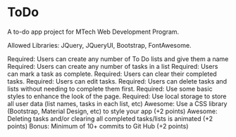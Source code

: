 # ToDo
A to-do app project for MTech Web Development Program.

Allowed Libraries: JQuery, JQueryUI, Bootstrap, FontAwesome.

Required: Users can create any number of To Do lists and give them a name
Required: Users can create any number of tasks in a list
Required: Users can mark a task as complete.
Required: Users can clear their completed tasks.
Required: Users can edit tasks.
Required: Users can delete tasks and lists without needing to complete them first.
Required: Use some basic styles to enhance the look of the page.
Required: Use local storage to store all user data (list names, tasks in each list, etc)
Awesome: Use a CSS library (Bootstrap, Material Design, etc) to style your app (+2 points)
Awesome: Deleting tasks and/or clearing all completed tasks/lists is animated (+2 points)
Bonus: Minimum of 10+ commits to Git Hub (+2 points)

